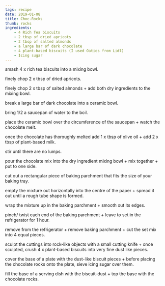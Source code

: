 ```yaml
---
tags: recipe
date: 2019-01-08
title: Choc-Rocks
thumb: rocks
ingredients:
    - 4 Rich Tea biscuits
    - 2 tbsp of dried apricots
    - 2 tbsp of salted almonds
    - a large bar of dark chocolate
    - 4 plant-based biscuits (I used Oaties from Lidl) 
    - Icing sugar
---
```


smash 4 x rich tea biscuits into a mixing bowl.

finely chop 2 x tbsp of dried apricots. 

finely chop 2 x tbsp of salted almonds + add 
both dry ingredients to the mixing bowl.

break a large bar of dark chocolate into a ceramic bowl. 

bring 1/2 a saucepan of water to the boil. 

place the ceramic bowl over the circumference of the saucepan + watch the chocolate melt. 

once the chocolate has thoroughly melted add 
1 x tbsp of olive oil + add 2 x tbsp of plant-based 
milk. 

stir until there are no lumps.

pour the chocolate mix into the dry ingredient mixing bowl + mix together + put to one side. 

cut out a rectangular piece of baking parchment that fits the size of your baking tray. 

empty the mixture out horizontally into the centre of the paper + spread it out until a rough tube shape is formed. 

wrap the mixture up in the baking parchment + smooth out its edges.  

pinch/ twist each end of the baking parchment + leave to set in the refrigerator for 1 hour.

remove from the refrigerator + remove baking parchment + cut the set mix into 4 equal pieces.
 
sculpt the cuttings into rock-like objects with a small cutting knife +  once sculpted, crush 4 x plant-based biscuits into very fine dust like pieces.

cover the base of a plate with the dust-like biscuit pieces + before placing the chocolate rocks onto the plate, sieve icing sugar over them. 

fill the base of a serving dish with the biscuit-dust + top the base with the chocolate rocks.